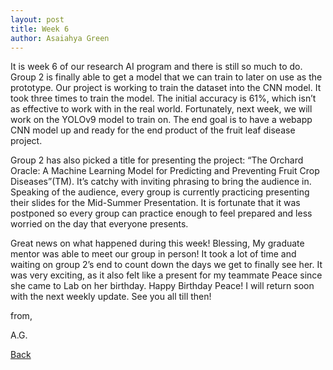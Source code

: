 ```yaml
---
layout: post
title: Week 6
author: Asaiahya Green
---
```


It is week 6 of our research AI program and there is still so much to do. Group 2 is finally able to get a model that we can train to later on use as the prototype. Our project is working to train the dataset into the CNN model. It took three times to train the model. The initial accuracy is 61%, which isn’t as effective to work with in the real world. Fortunately, next week, we will work on the YOLOv9 model to train on. The end goal is to have a webapp CNN model up and ready for the end product of the fruit leaf disease project.

Group 2 has also picked a title for presenting the project: “The Orchard Oracle: A Machine Learning Model for Predicting and Preventing Fruit Crop Diseases”(TM). It’s catchy with inviting phrasing to bring the audience in. Speaking of the audience, every group is currently practicing presenting their slides for the Mid-Summer Presentation. It is fortunate that it was postponed so every group can practice enough to feel prepared and less worried on the day that everyone presents.

Great news on what happened during this week! Blessing, My graduate mentor was able to meet our group in person! It took a lot of time and waiting on group 2’s end to count down the days we get to finally see her. It was very exciting, as it also felt like a present for my teammate Peace since she came to Lab on her birthday. Happy Birthday Peace! I will return soon with the next weekly update. See you all till then!

from,

A.G.

[Back](./)
